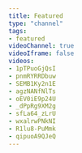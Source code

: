 ```yaml
---
title: Featured
type: "channel"
tags:
- featured
videoChannel: true
videoIframe: false
videos:
- 1pTPuoGjQsI
- pnmRYRRDbuw
- SEMB1Ky2n1E
- agzNANfNlTs
- oEV0iE9p24U
- _dPpRg9XM2g
- sfLa64_zLrU
- wxalrwPNkNI
- R1lu8-PuMmk
- qipuoA9QJeQ
---
```

